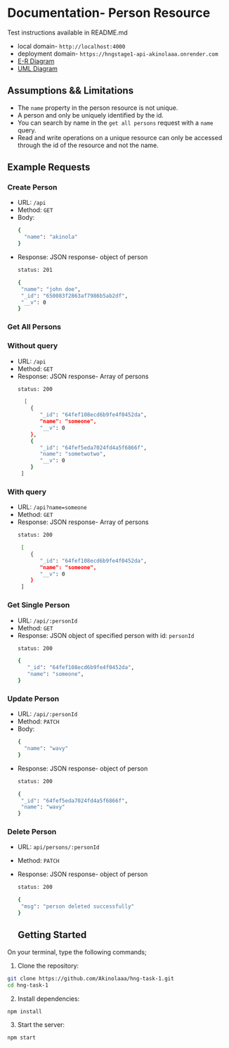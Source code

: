 # Documentation- Person Resource
  Test instructions available in README.md
  * local domain- `http://localhost:4000`
  * deployment domain- `https://hngstage1-api-akinolaaa.onrender.com`
  * [E-R Diagram](https://lucid.app/lucidchart/ef9fab6a-8ecc-4fdc-a28f-1ed5bddc3761/edit?beaconFlowId=9833F4A8DFB52315&page=0_0&invitationId=inv_fa566bc0-d7b4-4b98-bdd7-4778b7705fc4#)
  * [UML Diagram](https://lucid.app/lucidchart/1e6d4abb-35f3-449a-b77e-5d2a1dcaf275/edit?viewport_loc=-2324%2C-736%2C4220%2C2216%2C0_0&invitationId=inv_f013221e-faaa-475c-9e3c-a3cbbb11bfc0)

## Assumptions && Limitations
* The `name` property in the person resource is not unique.
* A person and only be uniquely identified by the id.
* You can search by name in the `get all persons` request with a `name` query.
* Read and write operations on a unique resource can only be accessed through the id of the resource and not the name.
  
## Example Requests
### Create Person
* URL: `/api`
* Method: `GET`
* Body:
  ```bash
  {
    "name": "akinola"
  }
  ```
* Response: JSON response- object of person
  ```bash 
  status: 201 
  ```
  ```bash
  {
   "name": "john doe",
   "_id": "650083f2863af7986b5ab2df",
   "__v": 0
  }
  ```
  
### Get All Persons
### Without query
* URL: `/api`
* Method: `GET`
* Response: JSON response- Array of persons
  ```bash 
  status: 200 
  ```
  ```bash
    [
      {
         "_id": "64fef108ecd6b9fe4f0452da",
         "name": "someone",
         "__v": 0
      },
      {
         "_id": "64fef5eda7024fd4a5f6866f",
         "name": "sometwotwo",
         "__v": 0
      }
   ]
  ```
### With query
* URL: `/api?name=someone`
* Method: `GET`
* Response: JSON response- Array of persons
  ```bash 
  status: 200 
  ```
  ```bash
   [
      {
         "_id": "64fef108ecd6b9fe4f0452da",
         "name": "someone",
         "__v": 0
      }
   ]
  ```
  
### Get Single Person
* URL: `/api/:personId`
* Method: `GET`
* Response: JSON object of specified person with id: `personId`
  ```bash 
  status: 200 
  ```
   ```bash
  {
      "_id": "64fef108ecd6b9fe4f0452da",
      "name": "someone",
  }
  ```


### Update Person
* URL: `/api/:personId`
* Method: `PATCH`
* Body:
  ```bash
  {
    "name": "wavy"
  }
  ```
* Response: JSON response- object of person
  ```bash 
  status: 200
  ```
  ```bash
  {
   "_id": "64fef5eda7024fd4a5f6866f",
   "name": "wavy"
  }
  ```

### Delete Person
* URL: `api/persons/:personId`
* Method: `PATCH`
* Response: JSON response- object of person
  ```bash 
  status: 200
  ```
  ```bash
  {
   "msg": "person deleted successfully"
  }
  ```

  ## Getting Started
On your terminal, type the following commands;
1. Clone the repository:

  ```bash
  git clone https://github.com/Akinolaaa/hng-task-1.git
  cd hng-task-1
  ```

2. Install dependencies:

  ```bash
  npm install
  ```

3. Start the server:
  ```bash
  npm start
  ```

